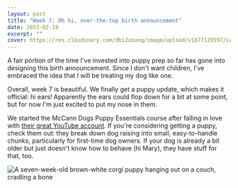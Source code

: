 ```yaml
---
layout: post
title: "Week 7: Oh hi, over-the-top birth announcement"
date: 2023-02-19
excerpt: ""
cover: https://res.cloudinary.com/dbi2zounq/image/upload/v1677129197/Lemonade/announcement_gvzywa.png
---
```

A fair portion of the time I've invested into puppy prep so far has gone into designing this birth announcement. Since I don't want children, I've embraced the idea that I will be treating my dog like one. 

Overall, week 7 is beautiful. We finally get a puppy update, which makes it official: hi ears! Apparently the ears could flop down for a bit at some point, but for now I'm just excited to put my nose in them.

We started the McCann Dogs Puppy Essentials course after falling in love with [their great YouTube account](https://www.youtube.com/@McCannDogs). If you're considering getting a puppy, check them out: they break down dog raising into small, easy-to-handle chunks, particularly for first-time dog owners. If your dog is already a bit older but just doesn't know how to behave (hi Mary), they have stuff for that, too.

![A seven-week-old brown-white corgi puppy hanging out on a couch, cradling a bone](https://res.cloudinary.com/dbi2zounq/image/upload/v1677129878/Lemonade/lemmydiptych_uxdav9.png)